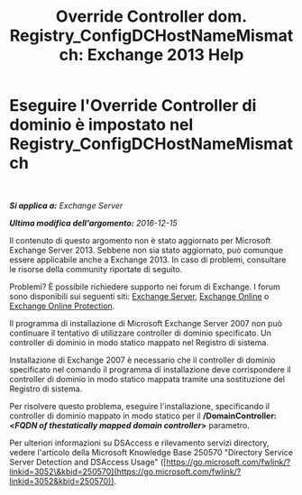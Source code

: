 ﻿---
title: 'Override Controller dom. Registry_ConfigDCHostNameMismatch: Exchange 2013 Help'
TOCTitle: Eseguire l'Override Controller di dominio è impostato nel Registry_ConfigDCHostNameMismatch
ms:assetid: 3aef5470-d510-4b59-a4b6-36d274a984ae
ms:mtpsurl: https://technet.microsoft.com/it-it/library/ms.exch.setupreadiness.configdchostnamemismatch(v=EXCHG.150)
ms:contentKeyID: 50480443
ms.date: 05/22/2018
mtps_version: v=EXCHG.150
ms.translationtype: MT
---

# Eseguire l'Override Controller di dominio è impostato nel Registry\_ConfigDCHostNameMismatch

 

_**Si applica a:** Exchange Server_

_**Ultima modifica dell'argomento:** 2016-12-15_

Il contenuto di questo argomento non è stato aggiornato per Microsoft Exchange Server 2013. Sebbene non sia stato aggiornato, può comunque essere applicabile anche a Exchange 2013. In caso di problemi, consultare le risorse della community riportate di seguito.

Problemi? È possibile richiedere supporto nei forum di Exchange. I forum sono disponibili sui seguenti siti: [Exchange Server](https://go.microsoft.com/fwlink/p/?linkid=60612), [Exchange Online](https://go.microsoft.com/fwlink/p/?linkid=267542) o [Exchange Online Protection](https://go.microsoft.com/fwlink/p/?linkid=285351).

Il programma di installazione di Microsoft Exchange Server 2007 non può continuare il tentativo di utilizzare controller di dominio specificato. Un controller di dominio in modo statico mappato nel Registro di sistema.

Installazione di Exchange 2007 è necessario che il controller di dominio specificato nel comando il programma di installazione deve corrispondere il controller di dominio in modo statico mappata tramite una sostituzione del Registro di sistema.

Per risolvere questo problema, eseguire l'installazione, specificando il controller di dominio mappato in modo statico per il **/DomainController: \<***FQDN of thestatically mapped domain controller***\>** parametro.

Per ulteriori informazioni su DSAccess e rilevamento servizi directory, vedere l'articolo della Microsoft Knowledge Base 250570 "Directory Service Server Detection and DSAccess Usage" ([https://go.microsoft.com/fwlink/?linkid=3052\&kbid=250570](https://go.microsoft.com/fwlink/?linkid=3052&kbid=250570)).


